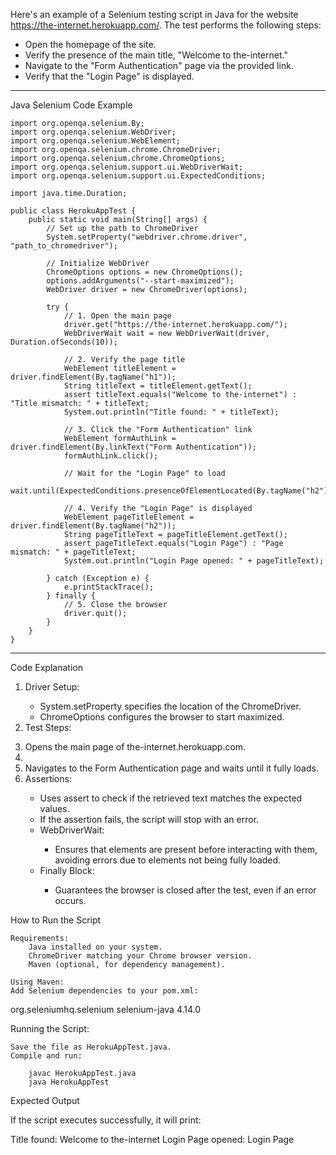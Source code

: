 Here's an example of a Selenium testing script in Java for the website https://the-internet.herokuapp.com/. The test performs the following steps:
<ul>
<li>Open the homepage of the site.</li>
<li>Verify the presence of the main title, "Welcome to the-internet."</li>
<li>Navigate to the "Form Authentication" page via the provided link.</li>
<li>Verify that the "Login Page" is displayed.</li>
</ul>
<hr>
Java Selenium Code Example

    import org.openqa.selenium.By;
    import org.openqa.selenium.WebDriver;
    import org.openqa.selenium.WebElement;
    import org.openqa.selenium.chrome.ChromeDriver;
    import org.openqa.selenium.chrome.ChromeOptions;
    import org.openqa.selenium.support.ui.WebDriverWait;
    import org.openqa.selenium.support.ui.ExpectedConditions;

    import java.time.Duration;

    public class HerokuAppTest {
        public static void main(String[] args) {
            // Set up the path to ChromeDriver
            System.setProperty("webdriver.chrome.driver", "path_to_chromedriver");
    
            // Initialize WebDriver
            ChromeOptions options = new ChromeOptions();
            options.addArguments("--start-maximized");
            WebDriver driver = new ChromeDriver(options);
    
            try {
                // 1. Open the main page
                driver.get("https://the-internet.herokuapp.com/");
                WebDriverWait wait = new WebDriverWait(driver, Duration.ofSeconds(10));
    
                // 2. Verify the page title
                WebElement titleElement = driver.findElement(By.tagName("h1"));
                String titleText = titleElement.getText();
                assert titleText.equals("Welcome to the-internet") : "Title mismatch: " + titleText;
                System.out.println("Title found: " + titleText);
    
                // 3. Click the "Form Authentication" link
                WebElement formAuthLink = driver.findElement(By.linkText("Form Authentication"));
                formAuthLink.click();
    
                // Wait for the "Login Page" to load
                wait.until(ExpectedConditions.presenceOfElementLocated(By.tagName("h2")));
    
                // 4. Verify the "Login Page" is displayed
                WebElement pageTitleElement = driver.findElement(By.tagName("h2"));
                String pageTitleText = pageTitleElement.getText();
                assert pageTitleText.equals("Login Page") : "Page mismatch: " + pageTitleText;
                System.out.println("Login Page opened: " + pageTitleText);
    
            } catch (Exception e) {
                e.printStackTrace();
            } finally {
                // 5. Close the browser
                driver.quit();
            }
        }
    }
<hr>    
Code Explanation
<ol>
    <li>Driver Setup:</li>
    <ul>
        <li>System.setProperty specifies the location of the ChromeDriver.</li>
        <li>ChromeOptions configures the browser to start maximized.</li>
    </ul>
    <li>Test Steps:</li>
    <ul></ul>
        <li>Opens the main page of the-internet.herokuapp.com.</li>
        <li><Finds elements using locators like By.tagName and By.linkText.</li>
        <li>Navigates to the Form Authentication page and waits until it fully loads.</li>
    </ul>
    <li>Assertions:</li>
        <ul>
        <li>Uses assert to check if the retrieved text matches the expected values.</li>
        <li>If the assertion fails, the script will stop with an error.</li>
    <li>WebDriverWait:</li>
        <ul>
        <li>Ensures that elements are present before interacting with them, avoiding errors due to elements not being fully loaded.</li>
    </ul>
    <li>Finally Block:</li>
    <ul>
        <li>Guarantees the browser is closed after the test, even if an error occurs.</li>
    </ul>
</ol>
How to Run the Script

    Requirements:
        Java installed on your system.
        ChromeDriver matching your Chrome browser version.
        Maven (optional, for dependency management).

    Using Maven:
    Add Selenium dependencies to your pom.xml:

<dependencies>
    <dependency>
        <groupId>org.seleniumhq.selenium</groupId>
        <artifactId>selenium-java</artifactId>
        <version>4.14.0</version>
    </dependency>
</dependencies>

Running the Script:

    Save the file as HerokuAppTest.java.
    Compile and run:

        javac HerokuAppTest.java
        java HerokuAppTest

Expected Output

If the script executes successfully, it will print:

Title found: Welcome to the-internet
Login Page opened: Login Page
